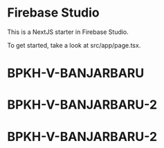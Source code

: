 # Firebase Studio

This is a NextJS starter in Firebase Studio.

To get started, take a look at src/app/page.tsx.
# BPKH-V-BANJARBARU
# BPKH-V-BANJARBARU-2
# BPKH-V-BANJARBARU-2
